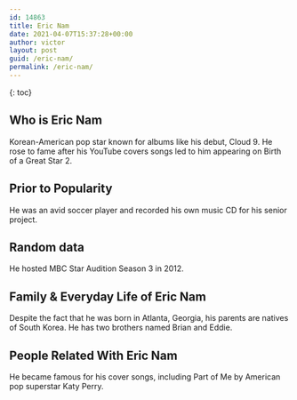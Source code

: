 ```yaml
---
id: 14863
title: Eric Nam
date: 2021-04-07T15:37:28+00:00
author: victor
layout: post
guid: /eric-nam/
permalink: /eric-nam/
---
```



{: toc}


## Who is Eric Nam



Korean-American pop star known for albums like his debut, Cloud 9. He rose to fame after his YouTube covers songs led to him appearing on Birth of a Great Star 2.

                
                
                
## Prior to Popularity



He was an avid soccer player and recorded his own music CD for his senior project.

                
                
                
## Random data



He hosted MBC Star Audition Season 3 in 2012.

                
                
                
## Family & Everyday Life of Eric Nam



Despite the fact that he was born in Atlanta, Georgia, his parents are natives of South Korea. He has two brothers named Brian and Eddie.

                
                
                
## People Related With Eric Nam



He became famous for his cover songs, including Part of Me by American pop superstar Katy Perry.

                
              
            
          
          
          